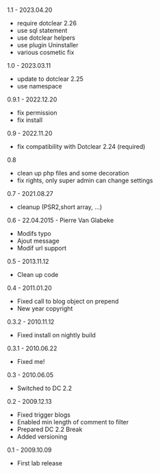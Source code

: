 1.1 - 2023.04.20
- require dotclear 2.26
- use sql statement
- use dotclear helpers
- use plugin Uninstaller
- various cosmetic fix

1.0 - 2023.03.11
- update to dotclear 2.25
- use namespace

0.9.1 - 2022.12.20
- fix permission
- fix install

0.9 - 2022.11.20
- fix compatibility with Dotclear 2.24 (required)

0.8
- clean up php files and some decoration
- fix rights, only super admin can change settings

0.7 - 2021.08.27
- cleanup (PSR2,short array, ...)

0.6 - 22.04.2015 - Pierre Van Glabeke
- Modifs typo
- Ajout message
- Modif url support

0.5 - 2013.11.12
- Clean up code

0.4 - 2011.01.20
- Fixed call to blog object on prepend
- New year copyright

0.3.2 - 2010.11.12
- Fixed install on nightly build

0.3.1 - 2010.06.22
- Fixed me!

0.3 - 2010.06.05
- Switched to DC 2.2

0.2 - 2009.12.13
- Fixed trigger blogs
- Enabled min length of comment to filter
- Prepared DC 2.2 Break
- Added versioning

0.1 - 2009.10.09
- First lab release
